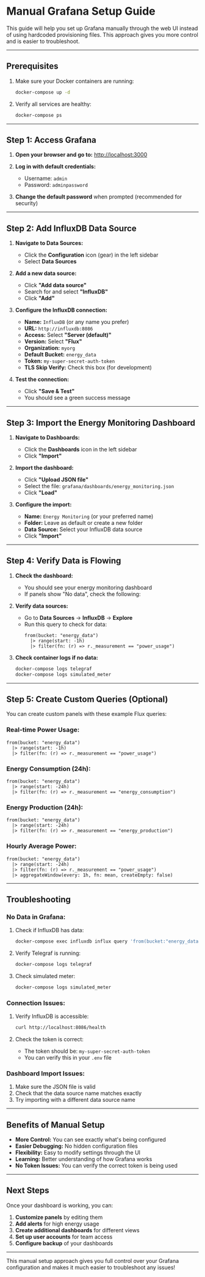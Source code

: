 # Manual Grafana Setup Guide

This guide will help you set up Grafana manually through the web UI instead of using hardcoded provisioning files. This approach gives you more control and is easier to troubleshoot.

---

## **Prerequisites**

1. Make sure your Docker containers are running:

   ```bash
   docker-compose up -d
   ```

2. Verify all services are healthy:
   ```bash
   docker-compose ps
   ```

---

## **Step 1: Access Grafana**

1. **Open your browser and go to:** [http://localhost:3000](http://localhost:3000)

2. **Log in with default credentials:**

   - Username: `admin`
   - Password: `adminpassword`

3. **Change the default password** when prompted (recommended for security)

---

## **Step 2: Add InfluxDB Data Source**

1. **Navigate to Data Sources:**

   - Click the **Configuration** icon (gear) in the left sidebar
   - Select **Data Sources**

2. **Add a new data source:**

   - Click **"Add data source"**
   - Search for and select **"InfluxDB"**
   - Click **"Add"**

3. **Configure the InfluxDB connection:**

   - **Name:** `InfluxDB` (or any name you prefer)
   - **URL:** `http://influxdb:8086`
   - **Access:** Select **"Server (default)"**
   - **Version:** Select **"Flux"**
   - **Organization:** `myorg`
   - **Default Bucket:** `energy_data`
   - **Token:** `my-super-secret-auth-token`
   - **TLS Skip Verify:** Check this box (for development)

4. **Test the connection:**
   - Click **"Save & Test"**
   - You should see a green success message

---

## **Step 3: Import the Energy Monitoring Dashboard**

1. **Navigate to Dashboards:**

   - Click the **Dashboards** icon in the left sidebar
   - Click **"Import"**

2. **Import the dashboard:**

   - Click **"Upload JSON file"**
   - Select the file: `grafana/dashboards/energy_monitoring.json`
   - Click **"Load"**

3. **Configure the import:**
   - **Name:** `Energy Monitoring` (or your preferred name)
   - **Folder:** Leave as default or create a new folder
   - **Data Source:** Select your InfluxDB data source
   - Click **"Import"**

---

## **Step 4: Verify Data is Flowing**

1. **Check the dashboard:**

   - You should see your energy monitoring dashboard
   - If panels show "No data", check the following:

2. **Verify data sources:**

   - Go to **Data Sources** → **InfluxDB** → **Explore**
   - Run this query to check for data:
     ```flux
     from(bucket: "energy_data")
       |> range(start: -1h)
       |> filter(fn: (r) => r._measurement == "power_usage")
     ```

3. **Check container logs if no data:**
   ```bash
   docker-compose logs telegraf
   docker-compose logs simulated_meter
   ```

---

## **Step 5: Create Custom Queries (Optional)**

You can create custom panels with these example Flux queries:

### **Real-time Power Usage:**

```flux
from(bucket: "energy_data")
  |> range(start: -1h)
  |> filter(fn: (r) => r._measurement == "power_usage")
```

### **Energy Consumption (24h):**

```flux
from(bucket: "energy_data")
  |> range(start: -24h)
  |> filter(fn: (r) => r._measurement == "energy_consumption")
```

### **Energy Production (24h):**

```flux
from(bucket: "energy_data")
  |> range(start: -24h)
  |> filter(fn: (r) => r._measurement == "energy_production")
```

### **Hourly Average Power:**

```flux
from(bucket: "energy_data")
  |> range(start: -24h)
  |> filter(fn: (r) => r._measurement == "power_usage")
  |> aggregateWindow(every: 1h, fn: mean, createEmpty: false)
```

---

## **Troubleshooting**

### **No Data in Grafana:**

1. Check if InfluxDB has data:

   ```bash
   docker-compose exec influxdb influx query 'from(bucket:"energy_data") |> range(start: -1h)'
   ```

2. Verify Telegraf is running:

   ```bash
   docker-compose logs telegraf
   ```

3. Check simulated meter:
   ```bash
   docker-compose logs simulated_meter
   ```

### **Connection Issues:**

1. Verify InfluxDB is accessible:

   ```bash
   curl http://localhost:8086/health
   ```

2. Check the token is correct:
   - The token should be: `my-super-secret-auth-token`
   - You can verify this in your `.env` file

### **Dashboard Import Issues:**

1. Make sure the JSON file is valid
2. Check that the data source name matches exactly
3. Try importing with a different data source name

---

## **Benefits of Manual Setup**

- **More Control:** You can see exactly what's being configured
- **Easier Debugging:** No hidden configuration files
- **Flexibility:** Easy to modify settings through the UI
- **Learning:** Better understanding of how Grafana works
- **No Token Issues:** You can verify the correct token is being used

---

## **Next Steps**

Once your dashboard is working, you can:

1. **Customize panels** by editing them
2. **Add alerts** for high energy usage
3. **Create additional dashboards** for different views
4. **Set up user accounts** for team access
5. **Configure backup** of your dashboards

---

This manual setup approach gives you full control over your Grafana configuration and makes it much easier to troubleshoot any issues!
